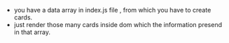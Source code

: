- you have a data array in index.js file , from which you have to create cards.
- just render those many cards inside dom which the information presend in that array.
